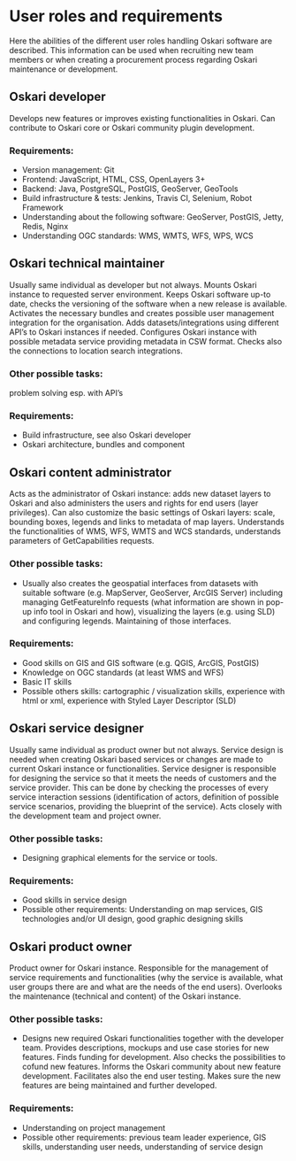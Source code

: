 # User roles and requirements

Here the abilities of the different user roles handling Oskari software are described. This information can be used when recruiting new team members or when creating a procurement process regarding Oskari maintenance or development.
 
## Oskari developer
Develops new features or improves existing functionalities in Oskari. Can contribute to Oskari core or Oskari community plugin development.

### Requirements:

- Version management: Git
- Frontend: JavaScript, HTML, CSS, OpenLayers 3+
- Backend: Java, PostgreSQL, PostGIS, GeoServer, GeoTools
- Build infrastructure & tests: Jenkins, Travis CI, Selenium, Robot Framework
- Understanding about the following software: GeoServer, PostGIS, Jetty, Redis, Nginx
- Understanding OGC standards: WMS, WMTS, WFS, WPS, WCS

## Oskari technical maintainer
Usually same individual as developer but not always. Mounts Oskari instance to requested server environment. Keeps Oskari software up-to date, checks the versioning of the software when a new release is available. Activates the necessary bundles and creates possible user management integration for the organisation. Adds datasets/integrations using different API’s to Oskari instances if needed. Configures Oskari instance with possible metadata service providing metadata in CSW format. Checks also the connections to location search integrations.

### Other possible tasks:
problem solving esp. with API’s

### Requirements:
- Build infrastructure, see also Oskari developer
- Oskari architecture, bundles and component
 
## Oskari content administrator
Acts as the administrator of Oskari instance: adds new dataset layers to Oskari and also administers the users and rights for end users (layer privileges). Can also customize the basic settings of Oskari layers: scale, bounding boxes, legends and links to metadata of map layers. Understands the functionalities of WMS, WFS, WMTS and WCS standards, understands parameters of GetCapabilities requests.

### Other possible tasks:

- Usually also creates the geospatial interfaces from datasets with suitable software (e.g. MapServer, GeoServer, ArcGIS Server) including managing GetFeatureInfo requests (what information are shown in pop-up info tool in Oskari and how), visualizing the layers (e.g. using SLD) and configuring legends. Maintaining of those interfaces.

### Requirements:

- Good skills on GIS and GIS software (e.g. QGIS, ArcGIS, PostGIS)
- Knowledge on OGC standards (at least WMS and WFS)
- Basic IT skills
- Possible others skills: cartographic / visualization skills, experience with html or xml, experience with Styled Layer Descriptor (SLD)

## Oskari service designer
Usually same individual as product owner but not always. Service design is needed when creating Oskari based services or changes are made to current Oskari instance or functionalities. Service designer is responsible for designing the service so that it meets the needs of customers and the service provider. This can be done by checking the processes of every service interaction sessions (identification of actors, definition of possible service scenarios, providing the blueprint of the service). Acts closely with the development team and project owner.

### Other possible tasks:

- Designing graphical elements for the service or tools.

### Requirements:

- Good skills in service design
- Possible other requirements: Understanding on map services, GIS technologies and/or UI design, good graphic designing skills
 
## Oskari product owner
Product owner for Oskari instance. Responsible for the management of service requirements and functionalities (why the service is available, what user groups there are and what are the needs of the end users). Overlooks the maintenance (technical and content) of the Oskari instance.

### Other possible tasks:

- Designs new required Oskari functionalities together with the developer team. Provides descriptions, mockups and use case stories for new features. Finds funding for development. Also checks the possibilities to cofund new features. Informs the Oskari community about new feature development. Facilitates also the end user testing. Makes sure the new features are being maintained and further developed.

### Requirements:

- Understanding on project management
- Possible other requirements: previous team leader experience, GIS skills, understanding user needs, understanding of service design
